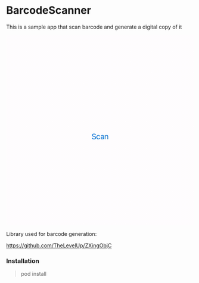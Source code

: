 # BarcodeScanner

This is a sample app that scan barcode and generate a digital copy of it

![](sample_app.gif)

Library used for barcode generation:

https://github.com/TheLevelUp/ZXingObjC


### Installation

> pod install


